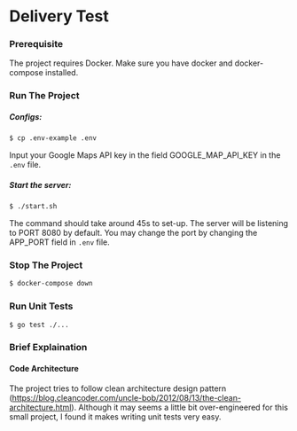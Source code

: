 # Delivery Test

### Prerequisite
The project requires Docker. Make sure you have docker and docker-compose installed.

### Run The Project

##### Configs:
```sh
$ cp .env-example .env
```

Input your Google Maps API key in the field GOOGLE_MAP_API_KEY in the `.env` file.


##### Start the server:
```sh
$ ./start.sh
```

The command should take around 45s to set-up. The server will be listening to PORT 8080 by default.
You may change the port by changing the APP_PORT field in `.env` file.


### Stop The Project

```sh
$ docker-compose down
```


### Run Unit Tests
```sh
$ go test ./...
```

### Brief Explaination

#### Code Architecture
The project tries to follow clean architecture design pattern (https://blog.cleancoder.com/uncle-bob/2012/08/13/the-clean-architecture.html). Although it may seems a little bit over-engineered for this small project, I found it makes writing unit tests very easy.

